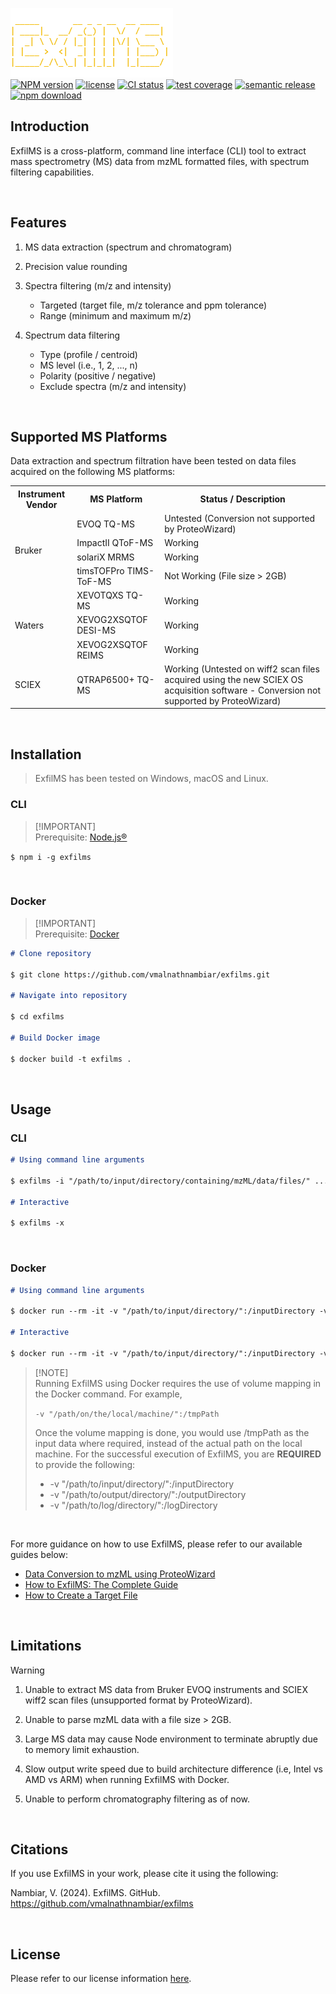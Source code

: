 ![ExfilMS](./img/logo.png)\
[![NPM version][npm-image]][npm-url]
[![license][license-image]][license-url]
[![CI status][ci-image]][ci-url]
[![test coverage][codecov-image]][codecov-url]
[![semantic release][semantic-image]][semantic-url]
[![npm download][download-image]][download-url]

## Introduction

ExfilMS is a cross-platform, command line interface (CLI) tool to extract mass spectrometry (MS) data from mzML formatted files, with spectrum filtering capabilities.

<br>

## Features

1. MS data extraction (spectrum and chromatogram)

2. Precision value rounding

3. Spectra filtering (m/z and intensity)

   - Targeted (target file, m/z tolerance and ppm tolerance)
   - Range (minimum and maximum m/z)

4. Spectrum data filtering
   - Type (profile / centroid)
   - MS level (i.e., 1, 2, ..., n)
   - Polarity (positive / negative)
   - Exclude spectra (m/z and intensity)

<br>

## Supported MS Platforms

Data extraction and spectrum filtration have been tested on data files acquired on the following MS platforms:

<table>
   <tr>
      <th>Instrument Vendor</th>
      <th>MS Platform</th>
      <th>Status / Description</th>
   </tr>
   <tr>
      <td rowspan="4">Bruker</td>
      <td>EVOQ TQ-MS</td>
      <td>Untested (Conversion not supported by ProteoWizard)</td>
   </tr>
   <tr>
      <td>ImpactII QToF-MS</td>
      <td>Working</td>
   </tr>
   <tr>
      <td>solariX MRMS</td>
      <td>Working</td>
   </tr>
   <tr>
      <td>timsTOFPro TIMS-ToF-MS</td>
      <td>Not Working (File size > 2GB)</td>
   </tr>
   <tr>
      <td rowspan="3">Waters</td>
      <td>XEVOTQXS TQ-MS</td>
      <td>Working</td>
   </tr>
   <tr>
      <td>XEVOG2XSQTOF DESI-MS</td>
      <td>Working</td>
   </tr>
      <tr>
      <td>XEVOG2XSQTOF REIMS</td>
      <td>Working</td>
   </tr>
   <tr>
      <td>SCIEX</td>
      <td>QTRAP6500+ TQ-MS</td>
      <td>Working (Untested on wiff2 scan files acquired using the new SCIEX OS acquisition software - Conversion not supported by ProteoWizard)</td>
   </tr>
</table>

<br>

## Installation

> ExfilMS has been tested on Windows, macOS and Linux.

### CLI

> [!IMPORTANT]\
> Prerequisite: [Node.js®][nodejs-url]

`$ npm i -g exfilms`

<br>

### Docker

> [!IMPORTANT]\
> Prerequisite: [Docker][docker-url]

```md
# Clone repository

$ git clone https://github.com/vmalnathnambiar/exfilms.git

# Navigate into repository

$ cd exfilms

# Build Docker image

$ docker build -t exfilms .
```

<br>

## Usage

### CLI

```md
# Using command line arguments

$ exfilms -i "/path/to/input/directory/containing/mzML/data/files/" ...

# Interactive

$ exfilms -x
```

<br>

### Docker

```md
# Using command line arguments

$ docker run --rm -it -v "/path/to/input/directory/":/inputDirectory -v "/path/to/output/directory/":/outputDirectory -v "/path/to/log/directory/":/logDirectory exfilms -i /inputDirectory -o /outputDirectory -l /logDirectory ....

# Interactive

$ docker run --rm -it -v "/path/to/input/directory/":/inputDirectory -v "/path/to/output/directory/":/outputDirectory -v "/path/to/log/directory/":/logDirectory exfilms -x
```

> [!NOTE]\
> Running ExfilMS using Docker requires the use of volume mapping in the Docker command. For example,
>
> `-v "/path/on/the/local/machine/":/tmpPath`
>
> Once the volume mapping is done, you would use /tmpPath as the input data where required, instead of the actual path on the local machine. For the successful execution of ExfilMS, you are **REQUIRED** to provide the following:
>
> - -v "/path/to/input/directory/":/inputDirectory
> - -v "/path/to/output/directory/":/outputDirectory
> - -v "/path/to/log/directory/":/logDirectory

<br>

For more guidance on how to use ExfilMS, please refer to our available guides below:

- [Data Conversion to mzML using ProteoWizard](./docs/data-conversion-to-mzml-using-proteowizard.md)
- [How to ExfilMS: The Complete Guide](./docs/how-to-exfilms-the-complete-guide.md)
- [How to Create a Target File](./docs/how-to-create-a-target-file.md)

<br>

## Limitations

> [!WARNING]
>
> 1. Unable to extract MS data from Bruker EVOQ instruments and SCIEX wiff2 scan files (unsupported format by ProteoWizard).
>
> 2. Unable to parse mzML data with a file size > 2GB.
>
> 3. Large MS data may cause Node environment to terminate abruptly due to memory limit exhaustion.
>
> 4. Slow output write speed due to build architecture difference (i.e, Intel vs AMD vs ARM) when running ExfilMS with Docker.
>
> 5. Unable to perform chromatography filtering as of now.

<br>

## Citations

If you use ExfilMS in your work, please cite it using the following:

Nambiar, V. (2024). ExfilMS. GitHub. https://github.com/vmalnathnambiar/exfilms

<br>

<!-- ## API Documentation
Please refer to our API documentation [here](https://vmalnathnambiar.github.io/exfilms/). -->

## License

Please refer to our license information [here](./LICENSE).

<!-- URLs used in the markdown document-->

[npm-image]: https://img.shields.io/npm/v/exfilms.svg
[npm-url]: https://www.npmjs.com/package/exfilms
[license-image]: https://img.shields.io/badge/License-MIT-yellow.svg
[license-url]: https://github.com/vmalnathnambiar/exfilms/blob/main/LICENSE
[ci-image]: https://github.com/vmalnathnambiar/exfilms/actions/workflows/build-publish.yml/badge.svg
[ci-url]: https://github.com/vmalnathnambiar/exfilms/actions/workflows/build-publish.yml
[codecov-image]: https://codecov.io/gh/vmalnathnambiar/exfilms/graph/badge.svg?token=V8O80QXJ5S
[codecov-url]: https://codecov.io/gh/vmalnathnambiar/exfilms
[semantic-image]: https://img.shields.io/badge/semantic--release-angular-e10079?logo=semantic-release
[semantic-url]: https://github.com/semantic-release/semantic-release
[download-image]: https://img.shields.io/npm/dm/exfilms.svg
[download-url]: https://www.npmjs.com/package/exfilms
[nodejs-url]: https://nodejs.org/en/download/
[docker-url]: https://docs.docker.com/engine/install/
